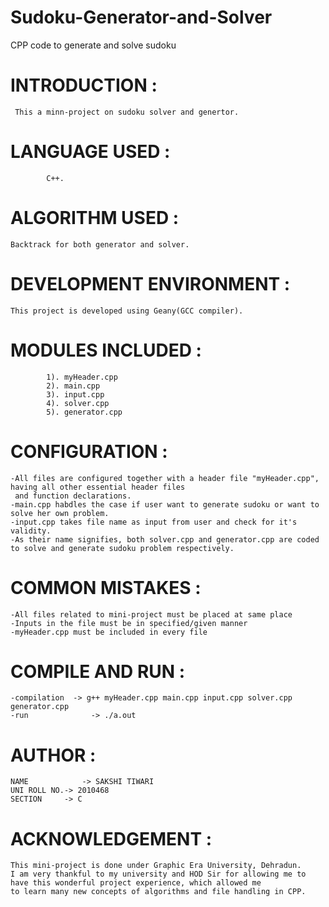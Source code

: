 # Sudoku-Generator-and-Solver
CPP code to generate and solve sudoku

# INTRODUCTION	  : 

	 This a minn-project on sudoku solver and genertor.
	 
# LANGUAGE USED	  :
		
			C++.
			
# ALGORITHM USED  :
 
    Backtrack for both generator and solver.
		
# DEVELOPMENT ENVIRONMENT :

	This project is developed using Geany(GCC compiler).
	
# MODULES INCLUDED :
			1). myHeader.cpp
			2). main.cpp	    
			3). input.cpp  
			4). solver.cpp   
			5). generator.cpp
			
# CONFIGURATION	   :	
		
	-All files are configured together with a header file "myHeader.cpp", having all other essential header files
	 and function declarations.
	-main.cpp habdles the case if user want to generate sudoku or want to solve her own problem.
	-input.cpp takes file name as input from user and check for it's validity.
	-As their name signifies, both solver.cpp and generator.cpp are coded to solve and generate sudoku problem respectively.
	
# COMMON MISTAKES  :

    -All files related to mini-project must be placed at same place
    -Inputs in the file must be in specified/given manner
    -myHeader.cpp must be included in every file

# COMPILE AND RUN  :

	-compilation  -> g++ myHeader.cpp main.cpp input.cpp solver.cpp generator.cpp
	-run		      -> ./a.out
	
# AUTHOR		   :

	NAME 		    -> SAKSHI TIWARI
	UNI ROLL NO.-> 2010468
	SECTION     -> C
	  
# ACKNOWLEDGEMENT  :
 
 	This mini-project is done under Graphic Era University, Dehradun.
 	I am very thankful to my university and HOD Sir for allowing me to have this wonderful project experience, which allowed me
 	to learn many new concepts of algorithms and file handling in CPP.
